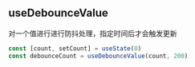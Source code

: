 ## useDebounceValue
对一个值进行进行防抖处理，指定时间后才会触发更新

```javascript
const [count, setCount] = useState(0)
const debounceCount = useDebounceValue(count, 200)
```